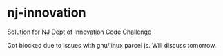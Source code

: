 # nj-innovation
Solution for NJ Dept of Innovation Code Challenge

Got blocked due to issues with gnu/linux parcel js. Will discuss tomorrow.